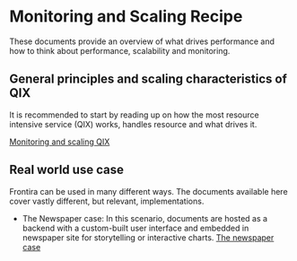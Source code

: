 # Monitoring and Scaling Recipe

These documents provide an overview of what drives performance and how
to think about performance, scalability and monitoring.

## General principles and scaling characteristics of QIX

It is recommended to start by reading up on how the most resource intensive
service (QIX) works, handles resource and what drives it.

[Monitoring and scaling QIX](./../../documentation/services/qix-engine.md)

## Real world use case

Frontira can be used in many different ways. The documents available here cover vastly
different, but relevant, implementations.

- The Newspaper case: In this scenario, documents are hosted as a backend
  with a custom-built user interface and embedded in newspaper site for
  storytelling or interactive charts. [The newspaper case](./newspaper.md)

